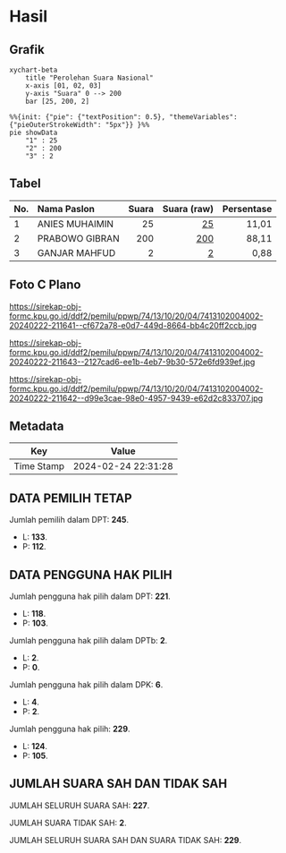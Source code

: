# Hasil

## Grafik

```mermaid
xychart-beta
    title "Perolehan Suara Nasional"
    x-axis [01, 02, 03]
    y-axis "Suara" 0 --> 200
    bar [25, 200, 2]
```

```mermaid
%%{init: {"pie": {"textPosition": 0.5}, "themeVariables": {"pieOuterStrokeWidth": "5px"}} }%%
pie showData
    "1" : 25
    "2" : 200
    "3" : 2
```

## Tabel

| No. | Nama Paslon    | Suara | Suara (raw) | Persentase |
|:--- |:-------------- | -----:| -----------:| ----------:|
| 1   | ANIES MUHAIMIN | 25    | [25][p-1]   | 11,01      |
| 2   | PRABOWO GIBRAN | 200   | [200][p-2]  | 88,11      |
| 3   | GANJAR MAHFUD  | 2     | [2][p-3]    | 0,88       |


[p-1]: https://github.com/gigit-pemilu/pemilu-2024/blob/main/pilpres/hitung-suara/sub/74-sulawesi-tenggara/sub/13-muna-barat/sub/10-kusambi/sub/2004-sidamangura/sub/002-tps/sub/paslon-1.txt
[p-2]: https://github.com/gigit-pemilu/pemilu-2024/blob/main/pilpres/hitung-suara/sub/74-sulawesi-tenggara/sub/13-muna-barat/sub/10-kusambi/sub/2004-sidamangura/sub/002-tps/sub/paslon-2.txt
[p-3]: https://github.com/gigit-pemilu/pemilu-2024/blob/main/pilpres/hitung-suara/sub/74-sulawesi-tenggara/sub/13-muna-barat/sub/10-kusambi/sub/2004-sidamangura/sub/002-tps/sub/paslon-3.txt

## Foto C Plano

https://sirekap-obj-formc.kpu.go.id/ddf2/pemilu/ppwp/74/13/10/20/04/7413102004002-20240222-211641--cf672a78-e0d7-449d-8664-bb4c20ff2ccb.jpg

https://sirekap-obj-formc.kpu.go.id/ddf2/pemilu/ppwp/74/13/10/20/04/7413102004002-20240222-211643--2127cad6-ee1b-4eb7-9b30-572e6fd939ef.jpg

https://sirekap-obj-formc.kpu.go.id/ddf2/pemilu/ppwp/74/13/10/20/04/7413102004002-20240222-211642--d99e3cae-98e0-4957-9439-e62d2c833707.jpg


## Metadata

| Key        | Value               |
| ---------- | ------------------- |
| Time Stamp | 2024-02-24 22:31:28 |


## DATA PEMILIH TETAP

Jumlah pemilih dalam DPT: **245**.
 * L: **133**.
 * P: **112**.

## DATA PENGGUNA HAK PILIH

Jumlah pengguna hak pilih dalam DPT: **221**.
 * L: **118**.
 * P: **103**.

Jumlah pengguna hak pilih dalam DPTb: **2**.
 * L: **2**.
 * P: **0**.

Jumlah pengguna hak pilih dalam DPK: **6**.
 * L: **4**.
 * P: **2**.

Jumlah pengguna hak pilih: **229**.
 * L: **124**.
 * P: **105**.

## JUMLAH SUARA SAH DAN TIDAK SAH

JUMLAH SELURUH SUARA SAH: **227**.

JUMLAH SUARA TIDAK SAH: **2**.

JUMLAH SELURUH SUARA SAH DAN SUARA TIDAK SAH: **229**.


